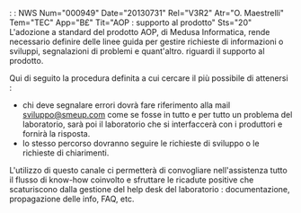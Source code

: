  :  : NWS Num="000949" Date="20130731" Rel="V3R2" Atr="O. Maestrelli" Tem="TEC" App="B£" Tit="AOP :  supporto al prodotto" Sts="20"
L'adozione a standard del prodotto AOP, di Medusa Informatica, rende necessario definire delle linee
guida per gestire richieste di informazioni o sviluppi, segnalazioni di problemi e quant'altro.
riguardi il supporto al prodotto.

Qui di seguito la procedura definita a cui cercare il più possibile di attenersi : 
- chi deve segnalare errori dovrà fare riferimento alla mail sviluppo@smeup.com come se fosse in
tutto e per tutto un problema del laboratorio, sarà poi il laboratorio che si interfaccerà con i produttori e fornirà la risposta.
- lo stesso percorso dovranno seguire le richieste di sviluppo o le richieste di chiarimenti.

L'utilizzo di questo canale ci permetterà di convogliare nell'assistenza tutto il flusso di know-how coinvolto e sfruttare le ricadute positive che scaturiscono dalla gestione del help desk del laboratorio :  documentazione, propagazione delle info, FAQ, etc.
